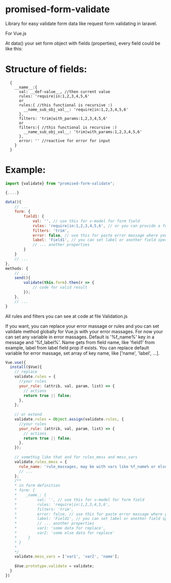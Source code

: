 # promised-form-validate

Library for easy validate form data like request form validating in laravel.

For Vue.js

At data() your set form object with fields (properties), every field could be like this: 

# Structure of fields:

```
  {
    __name__:{
      val: __def-value__, //then current value
      rules: 'require|in:1,2,3,4,5,6'
      or
      rules:{ //this functional is recursive :)
        __name_sub_obj_val__: 'require|in:1,2,3,4,5,6'
      },
      filters: 'trim|with_params:1,2,3,4,5,6'
      or
      filters:{ //this functional is recursive :)
        __name_sub_obj_val__: 'trim|with_params:1,2,3,4,5,6'
      },
      error: '' //reactive for error for input
    }
  }
```

# Example:
```javascript
import {validate} from "promised-form-validate";

{....}
    
data(){
    // ...
    form: {
        field1: {
            val: '', // use this for v-model for form field
            rules: 'require|in:1,2,3,4,5,6', // or you can provide a function(attrib, val, param, list) which return {r: result [boolean], e: error [string]} or if val it is object, you can check all of properties of val if you replay structure of val object where value of params will be rules
            filters: 'trim',
            error: false, // use this for paste error massage where you want
            label: 'Field1', // you can set label or another field specific data below and use it at form filed in template
            // ... another properties
        }
    }
    // ...
},
methods: {
    // ...
    send(){
        validate(this.form).then(r => {
            // code for valid result
        });
    },
    // ...
}
```
All rules and filters you can see at code at file Validation.js

If you want, you can replace your error massage or rules and you can set validate method globally for Vue.js with your error massages. 
For now your can set any variable in error massages. 
Default is '%f_name%' key in a message and '%f_label%'. Name gets from field name, like 'field1' from example, label from label field prop if exists. 
You can replace default variable for error massage, set array of key name, like ['name', 'label', ...].

```javascript
Vue.use({
  install($Vue){
    // replace
    validate.rules = {
      //your rules
      your_rule: (attrib, val, param, list) => {
        // actions
        return true || false;
      },
    };
    
    // or extend
    validate.rules = Object.assign(validate.rules, {
      //your rules
      your_rule: (attrib, val, param, list) => {
        // actions
        return true || false;
      },
    });
    
    // somethig like that and for rules_mess and mess_vars
    validate.rules_mess = {
      rule_name: 'rule_massages, may be with vars like %f_name% or else',
      // ...
    };
    /**
    * in form definition
    * form: {
    *    _name_: {
    *         val: '', // use this for v-model for form field
    *         rules: 'require|in:1,2,3,4,5,6',
    *         filters: 'trim',
    *         error: false, // use this for paste error massage where you want
    *         label: 'Field1', // you can set label or another field specific data below and use it at form filed in template
    *         // ... another properties
    *         var1: 'some data for replace',
    *         var2: 'some else data for replace'
    *     }
    * }
    * 
    */
    validate.mess_vars = ['var1', 'var2', 'name']; 
    
    $Vue.prototype.validate = validate;
  }
})

```